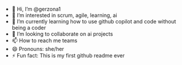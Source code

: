 - 👋 Hi, I’m @gerzona1
- 👀 I’m interested in scrum, agile, learning, ai
- 🌱 I’m currently learning how to use github copilot and code without being a coder
- 💞️ I’m looking to collaborate on ai projects
- 📫 How to reach me teams
- 😄 Pronouns: she/her
- ⚡ Fun fact: This is my first github readme ever

<!---
gerzona1/gerzona1 is a ✨ special ✨ repository because its `README.md` (this file) appears on your GitHub profile.
You can click the Preview link to take a look at your changes.
--->
